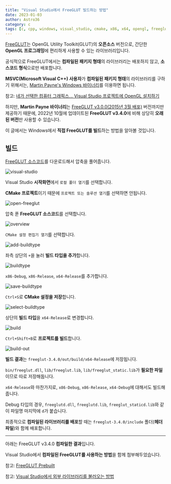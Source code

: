 ```yaml
---
title: "Visual Studio에서 FreeGLUT 빌드하는 방법"
date: 2023-01-03
author: Astro36
category: c
tags: [c, cpp, windows, visual_studio, cmake, x86, x64, opengl, freeglut, computer_graphics]
---
```


[FreeGLUT](https://freeglut.sourceforge.net/)는 OpenGL Utility Toolkit(GLUT)의 **오픈소스** 버전으로, 간단한 **OpenGL 프로그래밍**에 편리하게 사용할 수 있는 라이브러리입니다.

공식적으로 FreeGLUT에서는 **컴파일된 패키지 형태**의 라이브러리는 배포하지 않고, **소스코드 형식**으로만 배포합니다.

**MSVC(Microsoft Visual C++) 사용자**가 **컴파일된 패키지 형태**의 라이브러리를 구하기 위해서는, [Martin Payne's Windows 바이너리](https://www.transmissionzero.co.uk/software/freeglut-devel/)를 이용하면 됩니다.

참고: [네가 선택한 컴퓨터 그래픽스... Visual Studio 프로젝트에 OpenGL 설치하기](https://int-i.github.io/c/2022-09-04/visualstudio-opengl/)

하지만, **Martin Payne 바이너리**는 [FreeGLUT v3.0.0(2015년 3월 배포)](https://github.com/FreeGLUTProject/freeglut/releases/tag/v3.0.0) 버전까지만 제공하기 때문에, 2022년 10월에 업데이트된 **FreeGLUT v3.4.0**에 비해 상당히 **오래된 버전**만 사용할 수 있습니다.

이 글에서는 Windows에서 **직접 FreeGLUT를 빌드**하는 방법을 알아볼 것입니다.

## 빌드

[FreeGLUT 소스코드](https://github.com/FreeGLUTProject/freeglut/releases)를 다운로드해서 압축을 풀어줍니다.

![visual-studio](/assets/posts/2023-01-03-visual-studio-freeglut/visual-studio.png)

Visual Studio **시작화면**에서 `로컬 폴더 열기`를 선택합니다.

**CMake 프로젝트**이기 때문에 `프로젝트 또는 솔루션 열기`를 선택하면 안됩니다.

![open-freeglut](/assets/posts/2023-01-03-visual-studio-freeglut/open-freeglut.png)

압축 푼 **FreeGLUT 소스코드**를 선택합니다.

![overview](/assets/posts/2023-01-03-visual-studio-freeglut/overview.png)

`CMake 설정 편집기 열기`를 선택합니다.

![add-buildtype](/assets/posts/2023-01-03-visual-studio-freeglut/add-buildtype.png)

좌측 상단의 `+`을 눌러 **빌드 타입을 추가**합니다.

![buildtype](/assets/posts/2023-01-03-visual-studio-freeglut/buildtype.png)

`x86-Debug`, `x86-Release`, `x64-Release`를 추가합니다.

![save-buildtype](/assets/posts/2023-01-03-visual-studio-freeglut/save-buildtype.png)

`Ctrl+S`로 **CMake 설정을 저장**합니다.

![select-buildtype](/assets/posts/2023-01-03-visual-studio-freeglut/select-buildtype.png)

상단의 **빌드 타입**을 `x64-Release`로 변경합니다.

![build](/assets/posts/2023-01-03-visual-studio-freeglut/build.png)

`Ctrl+Shift+B`로 **프로젝트를 빌드**합니다.

![build-out](/assets/posts/2023-01-03-visual-studio-freeglut/build-out.png)

**빌드 결과**는 `freeglut-3.4.0/out/build/x64-Release`에 저장됩니다.

`bin/freeglut.dll`, `lib/freeglut.lib`, `lib/freeglut_static.lib`가 **필요한 파일**이므로 따로 저장해둡니다.

`x64-Release`와 마찬가지로, `x86-Debug`, `x86-Release`, `x64-Debug`에 대해서도 빌드해줍니다.

Debug 타입의 경우, `freeglutd.dll`, `freeglutd.lib`, `freeglut_staticd.lib`와 같이 파일명 마지막에 `d`가 붙습니다.

최종적으로 **컴파일된 라이브러리를 배포**할 때는 `freeglut-3.4.0/include` 폴더(**헤더파일**)와 함께 배포합니다.

---

아래는 FreeGLUT v3.4.0 **컴파일한 결과**입니다.

Visual Studio에서 **컴파일된 FreeGLUT를 사용하는 방법**을 함께 첨부해두었습니다.

참고: [FreeGLUT Prebuilt](https://github.com/Astro36/freeglut-prebuilt)

참고: [Visual Studio에서 외부 라이브러리를 불러오는 방법](https://int-i.github.io/cpp/2023-01-04/visual-studio-lib/)
